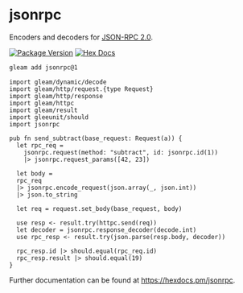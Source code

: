 # jsonrpc

Encoders and decoders for [JSON-RPC 2.0](https://www.jsonrpc.org/specification).

[![Package Version](https://img.shields.io/hexpm/v/jsonrpc)](https://hex.pm/packages/jsonrpc)
[![Hex Docs](https://img.shields.io/badge/hex-docs-ffaff3)](https://hexdocs.pm/jsonrpc/)

```sh
gleam add jsonrpc@1
```
```gleam
import gleam/dynamic/decode
import gleam/http/request.{type Request}
import gleam/http/response
import gleam/httpc
import gleam/result
import gleeunit/should
import jsonrpc

pub fn send_subtract(base_request: Request(a)) {
  let rpc_req =
    jsonrpc.request(method: "subtract", id: jsonrpc.id(1))
    |> jsonrpc.request_params([42, 23])

  let body =
  rpc_req
  |> jsonrpc.encode_request(json.array(_, json.int))
  |> json.to_string

  let req = request.set_body(base_request, body)

  use resp <- result.try(httpc.send(req))
  let decoder = jsonrpc.response_decoder(decode.int)
  use rpc_resp <- result.try(json.parse(resp.body, decoder))

  rpc_resp.id |> should.equal(rpc_req.id)
  rpc_resp.result |> should.equal(19)
}
```

Further documentation can be found at <https://hexdocs.pm/jsonrpc>.
